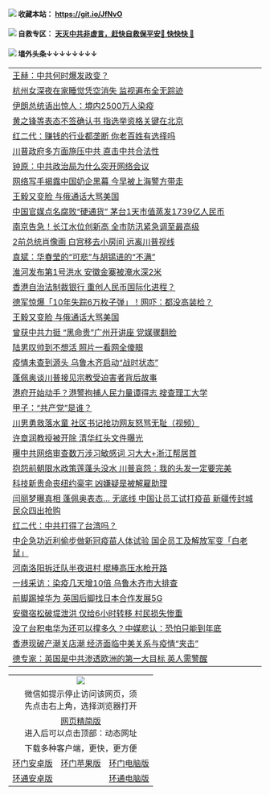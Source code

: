  #### <img src="https://img.icons8.com/color/48/000000/check-all.png"/> 收藏本站： https://git.io/JfNvO 

 #### <img src="https://img.icons8.com/color/48/000000/check-all.png"/> 自救专区： [天灭中共非虚言，赶快自救保平安🍎 快快快 📩](https://github.com/pwgy/td/blob/master/README.md)

 #### <img src="https://img.icons8.com/color/48/000000/check-all.png"/> 墙外头条↓↓↓↓↓↓↓↓ 
<table>  

<tr><td colspan="2" align="left"><a href="https://dwkts8awlbkd7.cloudfront.net/?name=c1200688&key=jdhvxawhshihitwk&from=gy1">王赫：中共何时爆发政变？</a></td></tr>
<tr><td colspan="2" align="left"><a href="https://dwkts8awlbkd7.cloudfront.net/?name=c1200677&key=jdhvxawhshihitwk&from=gy1">杭州女深夜在家睡觉凭空消失 监视遍布全无踪迹</a></td></tr>
<tr><td colspan="2" align="left"><a href="https://dwkts8awlbkd7.cloudfront.net/?name=c1200692&key=jdhvxawhshihitwk&from=gy1">伊朗总统语出惊人：境内2500万人染疫</a></td></tr>
<tr><td colspan="2" align="left"><a href="https://dwkts8awlbkd7.cloudfront.net/?name=c1200693&key=jdhvxawhshihitwk&from=gy1">黄之锋等表态不签确认书 指选举资格关键在北京</a></td></tr>
<tr><td colspan="2" align="left"><a href="https://dwkts8awlbkd7.cloudfront.net/?name=c1200686&key=jdhvxawhshihitwk&from=gy1">红二代：赚钱的行业都垄断 你老百姓有选择吗</a></td></tr>
<tr><td colspan="2" align="left"><a href="https://dwkts8awlbkd7.cloudfront.net/?name=c1200696&key=jdhvxawhshihitwk&from=gy1">川普政府多方面施压中共 直击中共合法性</a></td></tr>
<tr><td colspan="2" align="left"><a href="https://dwkts8awlbkd7.cloudfront.net/?name=c1200672&key=jdhvxawhshihitwk&from=gy1">钟原：中共政治局为什么突开网络会议</a></td></tr>
<tr><td colspan="2" align="left"><a href="https://dwkts8awlbkd7.cloudfront.net/?name=c1200679&key=jdhvxawhshihitwk&from=gy1">网络写手揭露中国奶企黑幕 今早被上海警方带走</a></td></tr>
<tr><td colspan="2" align="left"><a href="https://dwkts8awlbkd7.cloudfront.net/?name=c1200659&key=jdhvxawhshihitwk&from=gy1">王毅又变脸 与俄通话大骂美国</a></td></tr>
<tr><td colspan="2" align="left"><a href="https://dwkts8awlbkd7.cloudfront.net/?name=c1200691&key=jdhvxawhshihitwk&from=gy1">中国官媒点名腐败“硬通货” 茅台1天市值蒸发1739亿人民币</a></td></tr>
<tr><td colspan="2" align="left"><a href="https://dwkts8awlbkd7.cloudfront.net/?name=c1200681&key=jdhvxawhshihitwk&from=gy1">南京告急！长江水位创新高 全市防汛紧急调至最高级</a></td></tr>
<tr><td colspan="2" align="left"><a href="https://dwkts8awlbkd7.cloudfront.net/?name=c1200682&key=jdhvxawhshihitwk&from=gy1">2前总统肖像画 白宫移去小房间 远离川普视线</a></td></tr>
<tr><td colspan="2" align="left"><a href="https://dwkts8awlbkd7.cloudfront.net/?name=c1200674&key=jdhvxawhshihitwk&from=gy1">袁斌：华春莹的“可悲”与胡锡进的“不满”</a></td></tr>
<tr><td colspan="2" align="left"><a href="https://dwkts8awlbkd7.cloudfront.net/?name=c1200698&key=jdhvxawhshihitwk&from=gy1">淮河发布第1号洪水 安徽金寨被淹水深2米</a></td></tr>
<tr><td colspan="2" align="left"><a href="https://dwkts8awlbkd7.cloudfront.net/?name=c1200660&key=jdhvxawhshihitwk&from=gy1">香港自治法制裁银行 重创人民币国际化进程？</a></td></tr>
<tr><td colspan="2" align="left"><a href="https://dwkts8awlbkd7.cloudfront.net/?name=c1200653&key=jdhvxawhshihitwk&from=gy1">德军惊爆「10年失踪6万枚子弹」！网吓：都没高装检？</a></td></tr>
<tr><td colspan="2" align="left"><a href="https://dwkts8awlbkd7.cloudfront.net/?name=c1200647&key=jdhvxawhshihitwk&from=gy1">王毅又变脸 与俄通话大骂美国</a></td></tr>
<tr><td colspan="2" align="left"><a href="https://dwkts8awlbkd7.cloudfront.net/?name=c1200671&key=jdhvxawhshihitwk&from=gy1">曾获中共力挺 “黑命贵”广州开讲座 党媒骤翻脸</a></td></tr>
<tr><td colspan="2" align="left"><a href="https://dwkts8awlbkd7.cloudfront.net/?name=c1200652&key=jdhvxawhshihitwk&from=gy1">陆男叹帅到不想活 照片一看网全傻眼</a></td></tr>
<tr><td colspan="2" align="left"><a href="https://dwkts8awlbkd7.cloudfront.net/?name=c1200697&key=jdhvxawhshihitwk&from=gy1">疫情未查到源头 乌鲁木齐启动“战时状态”</a></td></tr>
<tr><td colspan="2" align="left"><a href="https://dwkts8awlbkd7.cloudfront.net/?name=c1200695&key=jdhvxawhshihitwk&from=gy1">蓬佩奥谈川普接见宗教受迫害者背后故事</a></td></tr>
<tr><td colspan="2" align="left"><a href="https://dwkts8awlbkd7.cloudfront.net/?name=c1200699&key=jdhvxawhshihitwk&from=gy1">港府开始动手？港警拘捕人民力量谭得志 搜查理工大学</a></td></tr>
<tr><td colspan="2" align="left"><a href="https://dwkts8awlbkd7.cloudfront.net/?name=c1200715&key=jdhvxawhshihitwk&from=gy1">甲子：“共产党”是谁？</a></td></tr>
<tr><td colspan="2" align="left"><a href="https://dwkts8awlbkd7.cloudfront.net/?name=c1200645&key=jdhvxawhshihitwk&from=gy1">川男勇救落水童 社区书记抢功网友怒骂无耻（视频）</a></td></tr>
<tr><td colspan="2" align="left"><a href="https://dwkts8awlbkd7.cloudfront.net/?name=c1200714&key=jdhvxawhshihitwk&from=gy1">许章润教授被开除 清华红头文件曝光</a></td></tr>
<tr><td colspan="2" align="left"><a href="https://dwkts8awlbkd7.cloudfront.net/?name=c1200661&key=jdhvxawhshihitwk&from=gy1">曝中共网络审查数万涉习敏感词 习大大+浙江帮居首</a></td></tr>
<tr><td colspan="2" align="left"><a href="https://dwkts8awlbkd7.cloudfront.net/?name=c1200690&key=jdhvxawhshihitwk&from=gy1">抱怨前朝限水政策莲蓬头没水 川普哀怨：我的头发一定要完美</a></td></tr>
<tr><td colspan="2" align="left"><a href="https://dwkts8awlbkd7.cloudfront.net/?name=c1200663&key=jdhvxawhshihitwk&from=gy1">科技新贵命丧纽约豪宅 凶嫌疑是被解雇助理</a></td></tr>
<tr><td colspan="2" align="left"><a href="https://dwkts8awlbkd7.cloudfront.net/?name=c1200656&key=jdhvxawhshihitwk&from=gy1">闫丽梦曝真相 蓬佩奥表态… 无底线 中国让员工试打疫苗 新疆传封城民众四出抢购</a></td></tr>
<tr><td colspan="2" align="left"><a href="https://dwkts8awlbkd7.cloudfront.net/?name=c1200673&key=jdhvxawhshihitwk&from=gy1">红二代：中共打得了台湾吗？</a></td></tr>
<tr><td colspan="2" align="left"><a href="https://dwkts8awlbkd7.cloudfront.net/?name=c1200643&key=jdhvxawhshihitwk&from=gy1">中企急功近利偷步做新冠疫苗人体试验 国企员工及解放军变「白老鼠」</a></td></tr>
<tr><td colspan="2" align="left"><a href="https://dwkts8awlbkd7.cloudfront.net/?name=c1200687&key=jdhvxawhshihitwk&from=gy1">河南洛阳拆迁队半夜进村 棍棒高压水枪开路</a></td></tr>
<tr><td colspan="2" align="left"><a href="https://dwkts8awlbkd7.cloudfront.net/?name=c1200657&key=jdhvxawhshihitwk&from=gy1">一线采访：染疫几天增10倍 乌鲁木齐市大排查</a></td></tr>
<tr><td colspan="2" align="left"><a href="https://dwkts8awlbkd7.cloudfront.net/?name=c1200689&key=jdhvxawhshihitwk&from=gy1">前脚踢掉华为 英国后脚找日本合作发展5G</a></td></tr>
<tr><td colspan="2" align="left"><a href="https://dwkts8awlbkd7.cloudfront.net/?name=c1200646&key=jdhvxawhshihitwk&from=gy1">安徽宿松破堤泄洪 仅给6小时转移 村民损失惨重</a></td></tr>
<tr><td colspan="2" align="left"><a href="https://dwkts8awlbkd7.cloudfront.net/?name=c1200655&key=jdhvxawhshihitwk&from=gy1">没了台积电华为还可以撑多久？中媒悲认：恐怕只能到年底</a></td></tr>
<tr><td colspan="2" align="left"><a href="https://dwkts8awlbkd7.cloudfront.net/?name=c1200651&key=jdhvxawhshihitwk&from=gy1">香港现破产潮关店潮 经济面临中美关系与疫情“夹击”</a></td></tr>
<tr><td colspan="2" align="left"><a href="https://dwkts8awlbkd7.cloudfront.net/?name=c1200662&key=jdhvxawhshihitwk&from=gy1">德专家：英国是中共渗透欧洲的第一大目标 英人需警醒</a></td></tr>

  </table>
  
  <table>
  <tr>
    <td colspan="3" align="center"><img src="https://cdn.jsdelivr.net/gh/opipe/up/oGate65.jpg"/></td>
  </tr>
  <tr>
    <td colspan="3" align="center">微信如提示停止访问该网页，须<br/>先点击右上角，选择浏览器打开</td>
  <tr>
  <tr>
    <td colspan="3" align="center"><a href="https://gitcdn.xyz/cdn/otiny/up/master/show005.htm">网页精简版</a><br/>进入后可以点击顶部：动态网址</td>
  </tr>
  <tr>
    <td colspan="3" align="center">下载多种客户端，更快，更方便</td>
  <tr>
  <tr>
    <td align="center"><a href="https://cdn.jsdelivr.net/gh/opipe/up/oGatea.apk">环门安卓版</a></td>
    <td align="center"><a href="https://x.co/odisk">环门苹果版</a></td>
    <td align="center"><a href="https://cdn.jsdelivr.net/gh/opipe/up/oGate.zip">环门电脑版</a></td>
  </tr>
  <tr>
    <td align="center"><a href="https://cdn.jsdelivr.net/gh/opipe/up/oPipe.apk">环通安卓版</a></td>
    <td align="center"></td>
    <td align="center"><a href="https://raw.githubusercontent.com/opipe/up/master/oPipe.zip">环通电脑版</a></td>
  </tr>
  
</table>
